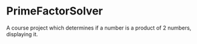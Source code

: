 # PrimeFactorSolver
A course project which determines if a number is a product of 2 numbers, displaying it.
